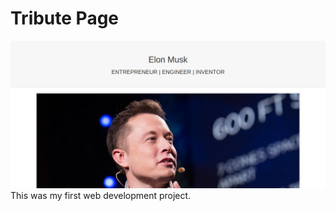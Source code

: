 # Tribute Page
![Project Screenshot](images/screenshot.png)
This was my first web development project.
